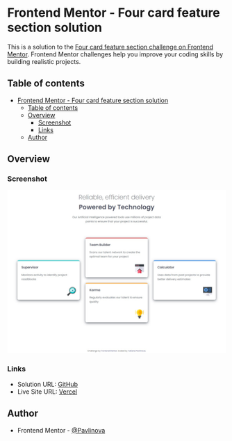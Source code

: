 # Frontend Mentor - Four card feature section solution

This is a solution to the [Four card feature section challenge on Frontend Mentor](https://www.frontendmentor.io/challenges/four-card-feature-section-weK1eFYK). Frontend Mentor challenges help you improve your coding skills by building realistic projects. 

## Table of contents

- [Frontend Mentor - Four card feature section solution](#frontend-mentor---four-card-feature-section-solution)
  - [Table of contents](#table-of-contents)
  - [Overview](#overview)
    - [Screenshot](#screenshot)
    - [Links](#links)
  - [Author](#author)

## Overview

### Screenshot

![](Screenshot_1.jpg)

### Links

- Solution URL: [GitHub](https://github.com/Pavlinova/frontend_mentor/tree/main/four-card-feature-section)
- Live Site URL: [Vercel](https://four-card-feature-section-pi-sepia.vercel.app/)

## Author

- Frontend Mentor - [@Pavlinova](https://www.frontendmentor.io/profile/Pavlinova)



